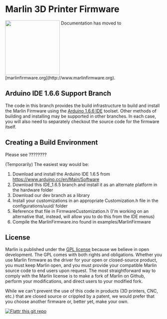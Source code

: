 # Marlin 3D Printer Firmware
<img align="top" width=175 src="Documentation/Logo/Marlin%20Logo%20GitHub.png" />
 Documentation has moved to [marlinfirmware.org](http://www.marlinfirmware.org).

## Arduino IDE 1.6.6 Support Branch

The code in this branch provides the build infrastructure to build and install the Marlin Firmware using the [Arduino 1.6.6 IDE](https://www.arduino.cc/en/Main/Software) toolset.
Other methods of building and installing may be supported in other branches.
In each case, you will also need to separately checkout the source code for the firmware itself.

## Creating a Build Environment

Please see ????????

(Temporarily) The easiest way would be:
1) Download and install the Arduino IDE 1.6.5 from https://www.arduino.cc/en/Main/Software
2) Download this IDE_1.6.5 branch and install it as an alternate platform in the hardware folder
3) Download our dev branch as a library
4) Install your customizations in an appropriate Customization.h file in the configurations/uuid/ folder
5) Reference that file in FirmwareCustomization.h (I'm working on an alternative that, instead, will allow you to do this from the IDE menus)
6) Compile the MarlinFirmware.ino found in examples/MarlinFirmware

## License

Marlin is published under the [GPL license](/LICENSE) because we believe in open development. The GPL comes with both rights and obligations. Whether you use Marlin firmware as the driver for your open or closed-source product, you must keep Marlin open, and you must provide your compatible Marlin source code to end users upon request. The most straightforward way to comply with the Marlin license is to make a fork of Marlin on Github, perform your modifications, and direct users to your modified fork.

While we can't prevent the use of this code in products (3D printers, CNC, etc.) that are closed source or crippled by a patent, we would prefer that you choose another firmware or, better yet, make your own.

[![Flattr this git repo](http://api.flattr.com/button/flattr-badge-large.png)](https://flattr.com/submit/auto?user_id=ErikZalm&url=https://github.com/MarlinFirmware/Marlin&title=Marlin&language=&tags=github&category=software)

